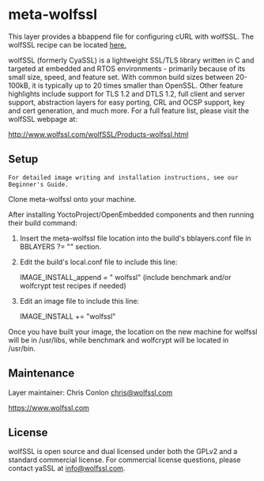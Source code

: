 meta-wolfssl
==========

This layer provides a bbappend file for configuring cURL with wolfSSL.
The wolfSSL recipe can be located [here.](
https://github.com/openembedded/meta-oe/tree/master/meta-networking/recipes-connectivity/wolfssl)

wolfSSL (formerly CyaSSL) is a lightweight SSL/TLS library written in C and
targeted at embedded and RTOS environments - primarily because of its small
size, speed, and feature set. With common build sizes between 20-100kB,
it is typically up to 20 times smaller than OpenSSL. Other feature
highlights include support for TLS 1.2 and DTLS 1.2, full client and
server support, abstraction layers for easy porting, CRL and OCSP
support, key and cert generation, and much more. For a full feature
list, please visit the wolfSSL webpage at:

http://www.wolfssl.com/wolfSSL/Products-wolfssl.html

Setup
-----

`For detailed image writing and installation instructions, see our
Beginner's Guide.`

Clone meta-wolfssl onto your machine.

After installing YoctoProject/OpenEmbedded components and then running
their build command:

1. Insert the meta-wolfssl file location into the build's bblayers.conf
   file in BBLAYERS ?= "" section.

2. Edit the build's local.conf file to include this line:

    IMAGE_INSTALL_append = " wolfssl" (include benchmark and/or wolfcrypt
                                          test recipes if needed)
3. Edit an image file to include this line:

    IMAGE_INSTALL += "wolfssl"

Once you have built your image, the location on the new machine for wolfssl
will be in /usr/libs, while benchmark and wolfcrypt will be located in
/usr/bin.


Maintenance
-----------

Layer maintainer: Chris Conlon <chris@wolfssl.com>

https://www.wolfssl.com

License
-------

wolfSSL is open source and dual licensed under both the GPLv2
and a standard commercial license. For commercial license
questions, please contact yaSSL at info@wolfssl.com.

